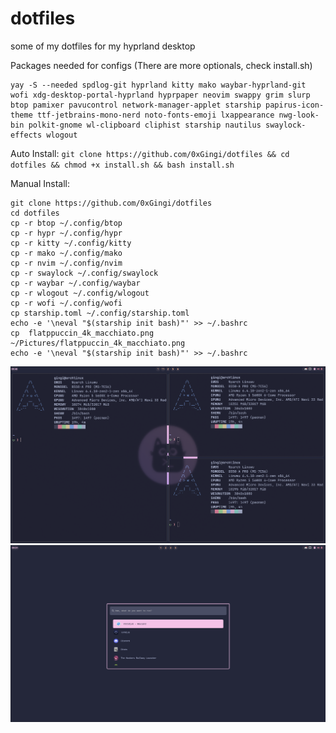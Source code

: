 # dotfiles
some of my dotfiles for my hyprland desktop

Packages needed for configs (There are more optionals, check install.sh)
```
yay -S --needed spdlog-git hyprland kitty mako waybar-hyprland-git wofi xdg-desktop-portal-hyprland hyprpaper neovim swappy grim slurp btop pamixer pavucontrol network-manager-applet starship papirus-icon-theme ttf-jetbrains-mono-nerd noto-fonts-emoji lxappearance nwg-look-bin polkit-gnome wl-clipboard cliphist starship nautilus swaylock-effects wlogout 
```
Auto Install: ```git clone https://github.com/0xGingi/dotfiles && cd dotfiles && chmod +x install.sh && bash install.sh```

Manual Install:
```
git clone https://github.com/0xGingi/dotfiles
cd dotfiles
cp -r btop ~/.config/btop
cp -r hypr ~/.config/hypr
cp -r kitty ~/.config/kitty
cp -r mako ~/.config/mako
cp -r nvim ~/.config/nvim
cp -r swaylock ~/.config/swaylock
cp -r waybar ~/.config/waybar
cp -r wlogout ~/.config/wlogout
cp -r wofi ~/.config/wofi
cp starship.toml ~/.config/starship.toml
echo -e '\neval "$(starship init bash)"' >> ~/.bashrc
cp  flatppuccin_4k_macchiato.png ~/Pictures/flatppuccin_4k_macchiato.png
echo -e '\neval "$(starship init bash)"' >> ~/.bashrc
```

![alt text](https://github.com/0xGingi/dotfiles/blob/main/Screenshots/Desktop.png?raw=true)
![alt text](https://github.com/0xGingi/dotfiles/blob/main/Screenshots/Wofi.png?raw=true)
